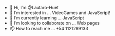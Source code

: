 - 👋 Hi, I’m @Lautaro-Huet
- 👀 I’m interested in ... VideoGames and JavaScript!
- 🌱 I’m currently learning ... JavaScript
- 💞️ I’m looking to collaborate on ... Web pages
- 📫 How to reach me ... +54 1121299133

<!---
Lautaro-Huet/Lautaro-Huet is a ✨ special ✨ repository because its `README.md` (this file) appears on your GitHub profile.
You can click the Preview link to take a look at your changes.
--->
